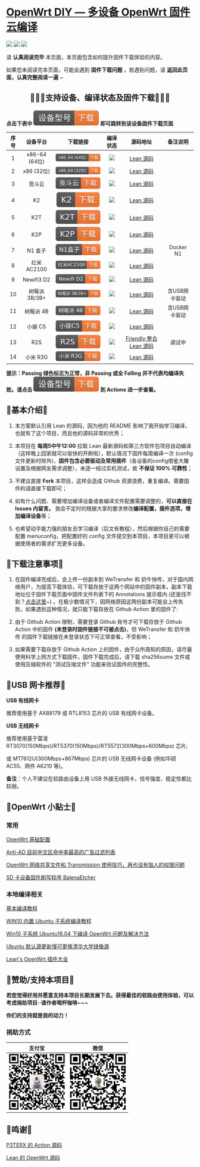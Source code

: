
# [OpenWrt DIY — 多设备 OpenWrt 固件云编译](https://github.com/IvanSolis1989/OpenWrt-DIY)

[![](https://img.shields.io/github/issues/IvanSolis1989/OpenWrt-DIY)](https://github.com/IvanSolis1989/OpenWrt-DIY/issues)       [![](https://img.shields.io/github/stars/IvanSolis1989/OpenWrt-DIY)](https://github.com/IvanSolis1989/OpenWrt-DIY/stargazers)       [![](https://img.shields.io/github/forks/IvanSolis1989/OpenWrt-DIY)](https://github.com/IvanSolis1989/OpenWrt-DIY/network/members)

请 **认真阅读完毕** 本页面，本页面包含如何提升固件下载体验的内容。

如果您未阅读完本页面，可能会遇到 **固件下载问题** ，若遇到问题，请 **返回此页面，认真完整阅读一遍** ~

## <p align="center">🔹🔹🔹支持设备、编译状态及固件下载🔹🔹🔹</p>

**点击下表中 [![](img/DL-orange.svg)](https://github.com/IvanSolis1989/OpenWrt-DIY/actions) 即可跳转到该设备固件下载页面** 

|     序号    |     设备平台    |   下载链接   |   编译状态   | 源码地址 |备注说明 |
| :-----------------: | :-------------: |:-----------------: | :-----------------: |  :-----------------: |   :-----------------: | 
| 1 |    x86-64 (64位)    | [![](img/x86__64-64--orange.svg)](https://github.com/IvanSolis1989/OpenWrt-DIY/actions?query=workflow%3A%22Build+X86%2864bit%29+OpenWrt%22) | ![](https://img.shields.io/github/workflow/status/IvanSolis1989/OpenWrt-DIY/Build%20X86(64bit)%20OpenWrt?style=plastic) |[Lean 源码](https://github.com/coolsnowwolf/lede) | | 
| 2 |    x86 (32位)    | [![](img/x86__64-32-orange.svg)](https://github.com/IvanSolis1989/OpenWrt-DIY/actions?query=workflow%3A%22Build+X86%2832bit%29+OpenWrt%22) | ![](https://img.shields.io/github/workflow/status/IvanSolis1989/OpenWrt-DIY/Build%20X86(32bit)%20OpenWrt?style=plastic) |[Lean 源码](https://github.com/coolsnowwolf/lede) | | 
| 3 |       竞斗云        | [![](img/G-dock-orange.svg)](https://github.com/IvanSolis1989/OpenWrt-DIY/actions?query=workflow%3A%22Build+G-Dock+OpenWrt%22) | ![](https://img.shields.io/github/workflow/status/IvanSolis1989/OpenWrt-DIY/Build%20G-Dock%20OpenWrt?style=plastic) |[Lean 源码](https://github.com/coolsnowwolf/lede) | | 
| 4 |         K2        | [![](img/K2-orange.svg)](https://github.com/IvanSolis1989/OpenWrt-DIY/actions?query=workflow%3A%22Build+K2+OpenWrt%22) | ![](https://img.shields.io/github/workflow/status/IvanSolis1989/OpenWrt-DIY/Build%20K2%20OpenWrt?style=plastic) |[Lean 源码](https://github.com/coolsnowwolf/lede) | |
| 5 |         K2T         | [![](img/K2T-orange.svg)](https://github.com/IvanSolis1989/OpenWrt-DIY/actions?query=workflow%3A%22Build+K2T+OpenWrt%22) | ![](https://img.shields.io/github/workflow/status/IvanSolis1989/OpenWrt-DIY/Build%20K2T%20OpenWrt?style=plastic) |[Lean 源码](https://github.com/coolsnowwolf/lede) | | 
| 6 |         K2P         | [![](img/K2P-orange.svg)](https://github.com/IvanSolis1989/OpenWrt-DIY/actions?query=workflow%3A%22Build+K2P+OpenWrt%22) | ![](https://img.shields.io/github/workflow/status/IvanSolis1989/OpenWrt-DIY/Build%20K2P%20OpenWrt?style=plastic) |[Lean 源码](https://github.com/coolsnowwolf/lede) | | 
| 7 |        N1 盒子       | [![](img/N1-orange.svg)](https://github.com/IvanSolis1989/OpenWrt-DIY/actions?query=workflow%3A%22Build+N1+OpenWrt%22) | ![](https://img.shields.io/github/workflow/status/IvanSolis1989/OpenWrt-DIY/Build%20N1%20OpenWrt?style=plastic) |[Lean 源码](https://github.com/coolsnowwolf/lede) |Docker N1 | 
| 8 |      红米 AC2100     | [![](img/RedmiAC2100-orange.svg)](https://github.com/IvanSolis1989/OpenWrt-DIY/actions?query=workflow%3A%22Build+Redmi+AC2100+OpenWrt%22) | ![](https://img.shields.io/github/workflow/status/IvanSolis1989/OpenWrt-DIY/Build%20Redmi%20AC2100%20OpenWrt?style=plastic) |[Lean 源码](https://github.com/coolsnowwolf/lede) | | 
| 9 |      Newifi3 D2     |  [![](img/Newifi-D2-orange.svg)](https://github.com/IvanSolis1989/OpenWrt-DIY/actions?query=workflow%3A%22Build+Newifi+D2+OpenWrt%22) | ![](https://img.shields.io/github/workflow/status/IvanSolis1989/OpenWrt-DIY/Build%20Newifi%20D2%20OpenWrt?style=plastic) |[Lean 源码](https://github.com/coolsnowwolf/lede) | | 
| 10 |     树莓派 3B/3B+   | [![](img/RaspBerryPi3-orange.svg)](https://github.com/IvanSolis1989/OpenWrt-DIY/actions?query=workflow%3A%22Build+RaspBerryPi3+OpenWrt%22) | ![](https://img.shields.io/github/workflow/status/IvanSolis1989/OpenWrt-DIY/Build%20RaspBerryPi3%20OpenWrt?style=plastic) |[Lean 源码](https://github.com/coolsnowwolf/lede)  | 含USB网卡驱动 |
| 11 |      树莓派 4B      | [![](img/RaspBerryPi4-orange.svg)](https://github.com/IvanSolis1989/OpenWrt-DIY/actions?query=workflow%3A%22Build+RaspBerryPi4+OpenWrt%22) | ![](https://img.shields.io/github/workflow/status/IvanSolis1989/OpenWrt-DIY/Build%20RaspBerryPi4%20OpenWrt?style=plastic) |[Lean 源码](https://github.com/coolsnowwolf/lede)  | 含USB网卡驱动 |
| 12 |      小娱 C5      | [![](img/C5-orange.svg)](https://github.com/IvanSolis1989/OpenWrt-DIY/actions?query=workflow%3A%22Build+XiaoYu+XY-C5+OpenWrt%22) | ![](https://img.shields.io/github/workflow/status/IvanSolis1989/OpenWrt-DIY/Build%20XiaoYu%20XY-C5%20OpenWrt?style=plastic) |[Lean 源码](https://github.com/coolsnowwolf/lede)  |  |
| 13|      R2S     | [![](img/R2S-orange.svg)](https://github.com/IvanSolis1989/OpenWrt-DIY/actions?query=workflow%3A%22Build+R2S+OpenWrt%22) | ![](https://img.shields.io/github/workflow/status/IvanSolis1989/OpenWrt-DIY/Build%20NanoPi%20R2S%20OpenWrt?style=plastic) |[Friendly 整合 Lean 源码](https://github.com/klever1988/nanopi-openwrt)  | 调试中 |
| 14|     小米 R3G     | [![](img/R3G-orange.svg)](https://github.com/IvanSolis1989/OpenWrt-DIY/actions?query=workflow%3A%22Build+XIAOMI+R3G+OpenWrt%22) | ![](https://img.shields.io/github/workflow/status/IvanSolis1989/OpenWrt-DIY/Build%20XIAOMI%20R3G%20OpenWrt?style=plastic) |[Lean 源码](https://github.com/coolsnowwolf/lede) |   |

**提示：Passing 绿色标志为正常，非 Passing 或全 Falling 并不代表均编译失败。请点击 [![](img/DL-orange.svg)](https://github.com/IvanSolis1989/OpenWrt-DIY/actions) 到 Actions 进一步查看。**

## 🔸基本介绍🔸

1. 本方案默认引用 Lean 的源码，因为他的 README 影响了我开始学习编译，也就有了这个项目，而且他的源码非常的优秀；

2. 本项目在 **每周5中午12:00** 拉取 Lean 最新源码和第三方软件包项目自动编译（这样晚上回家就可以愉快的开刷啦），默认情况下固件每周编译一次 (config 文件更新时除外)，**固件包含必要驱动及常用插件**（各设备的config借鉴大雕设置及根据网友需求调整），未逐一经过实机测试，故 **不保证 100% 可靠性**；

3. 不建议直接 **Fork** 本项目，这样会造成 Github 资源浪费，重复编译。需要固件的请直接下载即可；

4. 如有什么问题、需要增加编译设备或者编译文件配置需要调整的，**可以直接在 Issues 内留言。** 我会不定时的根据大家的要求修改**编译配置，插件选项，增加编译设备**等；

5. 也希望动手能力强的朋友去学习编译（后文有教程），然后根据你自己的需要配置 menuconfig，把配置好的 config 文件提交到本项目，本项目更可以根据使用者的需求扩充更多设备。

## 🔸下载注意事项🔸

1. 在固件编译完成后，会上传一份副本到 WeTransfer 和 奶牛快传，对于国内网络用户，为提高下载体验，可下载存放于这两个网站中的固件副本，副本下载地址位于固件下载页面中固件文件列表下的 Annotations 提示框内 (还是找不到？[点击这里](https://shop.io.mi-img.com/app/shop/img?id=shop_9e991a5edd21e997d44588bc376ca1e4.png)~) 。在极少数情况下，因网络原因这两份副本可能会上传失败，如果遇到这种情况，就只能下载存放在 Github Action 里的固件了:

2. 由于 Github Action 限制，需要登录 Github 账号才可下载存放于 Github Action 中的固件 **(未登录时固件链接不可被点击)**，但 WeTransfer 和 奶牛快传 的固件下载链接在未登录状态下可正常查看，不受影响；

3. 如果需要下载存放于 Github Action 上的固件，由于众所周知的原因，请尽量使用科学上网方式下载固件，固件下载完成后，请下载 sha256sums 文件或使用压缩软件的 "测试压缩文件" 功能来验证固件的完整性。

## 🔸USB 网卡推荐🔸

**USB 有线网卡**

推荐使用基于 AX88179 或 RTL8153 芯片的 USB 有线网卡设备。

**USB 无线网卡**

推荐使用基于雷凌 RT3070(150Mbps)/RT5370(150Mbps)/RT5572(300Mbps+600Mbps) 芯片;

或 MT7612U(300Mbps+867Mbps) 芯片的 USB 无线网卡设备 (例如华硕 AC55、网件 A6210 等)。

**备注**：个人不建议在软路由设备上用 USB 外接无线网卡，信号强度、稳定性都比较弱。

## 🔸OpenWrt 小贴士🔸

### 常用

[OpenWrt 基础配置](https://github.com/IvanSolis1989/OpenWrt-DIY/wiki/OpenWrt-%E5%9F%BA%E7%A1%80%E9%85%8D%E7%BD%AE)

[Anti-AD 目前中文区命中率最高的广告过滤列表](https://github.com/privacy-protection-tools/anti-AD)

[OpenWrt 网络共享文件和 Transmission 使用技巧，再也没有恼人的权限问题](https://youtu.be/wmR7o9p9vSY)

[SD 卡设备固件刷写程序 BalenaEtcher](https://www.balena.io/etcher/)

### 本地编译相关

[基本编译教程](https://blog.csdn.net/Dreame_Architect/article/details/101527640)

[WIN10 内置 Ubuntu 子系统编译教程](http://www.fuweijun.com/index.php/2019/07/03/win10%E5%AD%90linux%E7%B3%BB%E7%BB%9F%E7%BC%96%E8%AF%91openwrt/)

[Win10 子系统 Ubuntu18.04 下编译 OpenWrt 问题及解决方法](https://blog.csdn.net/khaunag/article/details/104854536)

[Ubuntu 默认源更新慢可更换清华大学镜像源](https://mirror.tuna.tsinghua.edu.cn/help/ubuntu/)

[Lean's OpenWrt 插件大全](https://github.com/IvanSolis1989/OpenWrt-DIY/wiki/Lean‘s-OpenWrt-——LuCI-Applications-插件说明)

## 🔸赞助/支持本项目🔸

**若您觉得好用并愿意支持本项目长期发展下去。获得最佳的软路由使用体验，可以考虑捐助项目··请作者喝杯咖啡~~~**

**你们的支持就是我的动力！**

### 捐助方式

|     支付宝   |   微信   | 
| :-----------------: | :-------------: |
|<img src="img/alipay.jpg" width="150" height="150" alt="支付宝捐助"/><br/>|<img src="img/wepay.jpg" width="150" height="150" alt="微信捐助"/><br/>|

## 🔸鸣谢🔸

[P3TERX 的 Action 源码](https://github.com/P3TERX/Actions-OpenWrt)

[Lean 的 OpenWrt 源码](https://github.com/coolsnowwolf/lede)
